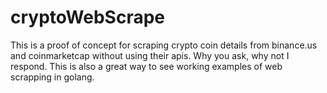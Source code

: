 # cryptoWebScrape
This is a proof of concept for scraping crypto coin details from binance.us and coinmarketcap without using their apis.  Why you ask, why not I respond.  This is also a great way to see working examples of web scrapping in golang.
